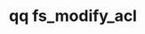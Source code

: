 ---
category: fs
command: fs_modify_acl
keywords: qq, qq_cli, fs_modify_acl
optional_options:
- alternate: []
  help: File path
  name: --path
  required: false
- alternate: []
  help: File ID
  name: --id
  required: false
- alternate: []
  help: Print the raw JSON response.
  name: --json
  required: false
permalink: /qq-cli-command-guide/fs/fs_modify_acl.html
positional_options: []
sidebar: qq_cli_command_reference_sidebar
summary: This section explains how to use the <code>qq fs_modify_acl</code> command.
synopsis: Modify file ACL
title: qq fs_modify_acl
usage: "qq fs_modify_acl [-h] (--path PATH | --id ID) [--json]\n    {add_entry,remove_entry,modify_entry,set_posix_special_permissions}\
  \ ..."

---